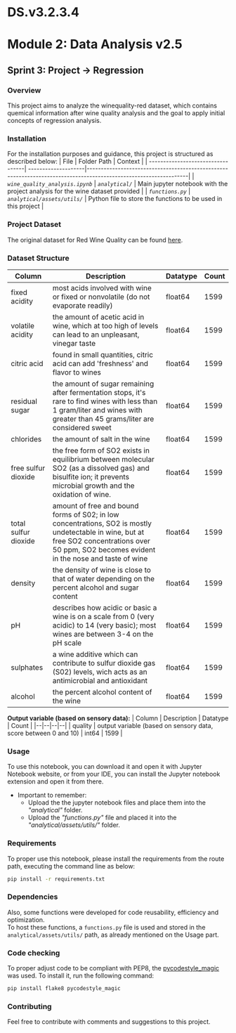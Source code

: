 # DS.v3.2.3.4
# Module 2: Data Analysis v2.5

## Sprint 3: Project -> Regression

### Overview

This project aims to analyze the winequality-red dataset, which contains quemical information after wine quality analysis and the goal to apply initial concepts of regression analysis.

### Installation

For the installation purposes and guidance, this project is structured as described below:
| File                                                    | Folder Path                           |  Context                                                     |
| ----------------------------------| --------------------|------------------------------------------------------------------------------------------------------------------|
| _`wine_quality_analysis.ipynb`_      | _`analytical/`_     | Main jupyter notebook with the project analysis for the wine dataset provided                             |
| _`functions.py`_                  | _`analytical/assets/utils/`_        | Python file to store the functions to be used in this project                        |

### Project Dataset

The original dataset for Red Wine Quality can be found [here](https://www.kaggle.com/datasets/uciml/red-wine-quality-cortez-et-al-2009).

### Dataset Structure
| Column  | Description | Datatype | Count |
|--|--|--|--|
| fixed acidity         | most acids involved with wine or fixed or nonvolatile (do not evaporate readily) | float64 | 1599 |
| volatile acidity      | the amount of acetic acid in wine, which at too high of levels can lead to an unpleasant, vinegar taste | float64 | 1599 |
| citric acid           | found in small quantities, citric acid can add 'freshness' and flavor to wines | float64 | 1599 |
| residual sugar        | the amount of sugar remaining after fermentation stops, it's rare to find wines with less than 1 gram/liter and wines with greater than 45 grams/liter are considered sweet | float64 | 1599 |
| chlorides             | the amount of salt in the wine | float64 | 1599 |
| free sulfur dioxide   | the free form of SO2 exists in equilibrium between molecular SO2 (as a dissolved gas) and bisulfite ion; it prevents microbial growth and the oxidation of wine. | float64 | 1599 |
| total sulfur dioxide  | amount of free and bound forms of S02; in low concentrations, SO2 is mostly undetectable in wine, but at free SO2 concentrations over 50 ppm, SO2 becomes evident in the nose and taste of wine | float64 | 1599 |
| density               | the density of wine is close to that of water depending on the percent alcohol and sugar content | float64 | 1599 |
| pH                    | describes how acidic or basic a wine is on a scale from 0 (very acidic) to 14 (very basic); most wines are between 3-4 on the pH scale | float64 | 1599 |
| sulphates             | a wine additive which can contribute to sulfur dioxide gas (S02) levels, wich acts as an antimicrobial and antioxidant | float64 | 1599 |
| alcohol               | the percent alcohol content of the wine | float64 | 1599 |

**Output variable (based on sensory data):**
| Column  | Description | Datatype | Count |
|--|--|--|--|
| quality               | output variable (based on sensory data, score between 0 and 10) | int64 | 1599 |

### Usage

To use this notebook, you can download it and open it with Jupyter Notebook website, or from your IDE, you can install the Jupyter notebook extension and open it from there.

- Important to remember: 
  - Upload the the jupyter notebook files and place them into the _"analytical"_ folder.
  - Upload the _"functions.py"_ file and placed it into the _"analytical/assets/utils/"_ folder.

### Requirements

To proper use this notebook, please install the requirements from the route path, executing the command line as below:

```bash
pip install -r requirements.txt
```

### Dependencies

Also, some functions were developed for code reusability, efficiency and optimization.</br>
To host these functions, a `functions.py` file is used and stored in the `analytical/assets/utils/` path, as already mentioned on the Usage part.</br>

### Code checking

To proper adjust code to be compliant with PEP8, the [pycodestyle_magic](https://github.com/mattijn/pycodestyle_magic?tab=readme-ov-file) was used. To install it, run the following command:

```bash
pip install flake8 pycodestyle_magic
```

### Contributing

Feel free to contribute with comments and suggestions to this project.
